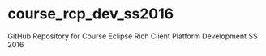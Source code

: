 # course_rcp_dev_ss2016
GitHub Repository for Course Eclipse Rich Client Platform Development SS 2016 
